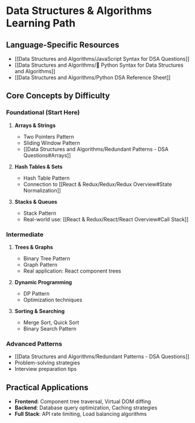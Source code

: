# Data Structures & Algorithms Learning Path

## Language-Specific Resources
- [[Data Structures and Algorithms/JavaScript Syntax for DSA Questions]]
- [[Data Structures and Algorithms/🐍 Python Syntax for Data Structures and Algorithms]]
- [[Data Structures and Algorithms/Python DSA Reference Sheet]]

## Core Concepts by Difficulty

### Foundational (Start Here)
1. **Arrays & Strings**
   - Two Pointers Pattern
   - Sliding Window Pattern
   - [[Data Structures and Algorithms/Redundant Patterns - DSA Questions#Arrays]]

2. **Hash Tables & Sets**
   - Hash Table Pattern
   - Connection to [[React & Redux/Redux/Redux Overview#State Normalization]]

3. **Stacks & Queues**
   - Stack Pattern
   - Real-world use: [[React & Redux/React/React Overview#Call Stack]]

### Intermediate
1. **Trees & Graphs**
   - Binary Tree Pattern
   - Graph Pattern
   - Real application: React component trees

2. **Dynamic Programming**
   - DP Pattern
   - Optimization techniques

3. **Sorting & Searching**
   - Merge Sort, Quick Sort
   - Binary Search Pattern

### Advanced Patterns
- [[Data Structures and Algorithms/Redundant Patterns - DSA Questions]]
- Problem-solving strategies
- Interview preparation tips

## Practical Applications
- **Frontend**: Component tree traversal, Virtual DOM diffing
- **Backend**: Database query optimization, Caching strategies
- **Full Stack**: API rate limiting, Load balancing algorithms